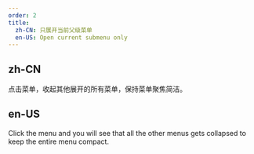```yaml
---
order: 2
title:
  zh-CN: 只展开当前父级菜单
  en-US: Open current submenu only
---
```


## zh-CN

点击菜单，收起其他展开的所有菜单，保持菜单聚焦简洁。

## en-US

Click the menu and you will see that all the other menus gets collapsed to keep the entire menu compact.

